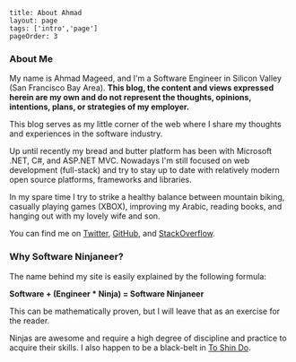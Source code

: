 ```
title: About Ahmad
layout: page
tags: ['intro','page']
pageOrder: 3
```
### About Me

My name is Ahmad Mageed, and I'm a Software Engineer in Silicon Valley (San Francisco Bay Area). **This blog, the content and views expressed herein are my own and do not represent the thoughts, opinions, intentions, plans, or strategies of my employer.**

This blog serves as my little corner of the web where I share my thoughts and experiences in the software industry.

Up until recently my bread and butter platform has been with Microsoft .NET, C#, and ASP.NET MVC. Nowadays I'm still focused on web development (full-stack) and try to stay up to date with relatively modern open source platforms, frameworks and libraries.

In my spare time I try to strike a healthy balance between mountain biking, casually playing games (XBOX), improving my Arabic, reading books, and hanging out with my lovely wife and son.

You can find me on [Twitter](https://twitter.com/amageed), [GitHub](https://github.com/amageed), and [StackOverflow](http://stackoverflow.com/users/59111/ahmad-mageed).

### Why Software Ninjaneer?

The name behind my site is easily explained by the following formula:

**Software + (Engineer * Ninja) = Software Ninjaneer**

This can be mathematically proven, but I will leave that as an exercise for the reader.

Ninjas are awesome and require a high degree of discipline and practice to acquire their skills. I also happen to be a black-belt in [To Shin Do](http://en.wikipedia.org/wiki/To-Shin_Do).